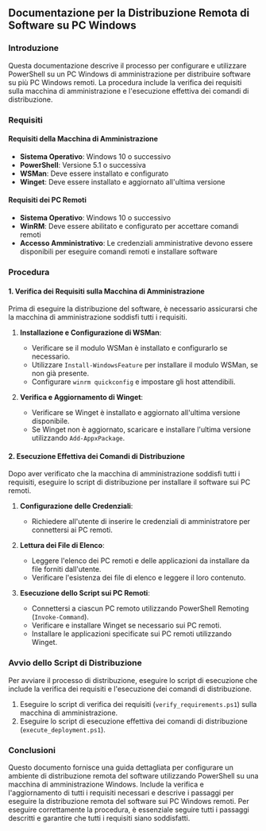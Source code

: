 ## Documentazione per la Distribuzione Remota di Software su PC Windows

### Introduzione

Questa documentazione descrive il processo per configurare e utilizzare PowerShell su un PC Windows di amministrazione per distribuire software su più PC Windows remoti. La procedura include la verifica dei requisiti sulla macchina di amministrazione e l'esecuzione effettiva dei comandi di distribuzione.

### Requisiti

#### Requisiti della Macchina di Amministrazione

- **Sistema Operativo**: Windows 10 o successivo
- **PowerShell**: Versione 5.1 o successiva
- **WSMan**: Deve essere installato e configurato
- **Winget**: Deve essere installato e aggiornato all'ultima versione

#### Requisiti dei PC Remoti

- **Sistema Operativo**: Windows 10 o successivo
- **WinRM**: Deve essere abilitato e configurato per accettare comandi remoti
- **Accesso Amministrativo**: Le credenziali amministrative devono essere disponibili per eseguire comandi remoti e installare software

### Procedura

#### 1. Verifica dei Requisiti sulla Macchina di Amministrazione

Prima di eseguire la distribuzione del software, è necessario assicurarsi che la macchina di amministrazione soddisfi tutti i requisiti.

1. **Installazione e Configurazione di WSMan**:
   - Verificare se il modulo WSMan è installato e configurarlo se necessario.
   - Utilizzare `Install-WindowsFeature` per installare il modulo WSMan, se non già presente.
   - Configurare `winrm quickconfig` e impostare gli host attendibili.

2. **Verifica e Aggiornamento di Winget**:
   - Verificare se Winget è installato e aggiornato all'ultima versione disponibile.
   - Se Winget non è aggiornato, scaricare e installare l'ultima versione utilizzando `Add-AppxPackage`.

#### 2. Esecuzione Effettiva dei Comandi di Distribuzione

Dopo aver verificato che la macchina di amministrazione soddisfi tutti i requisiti, eseguire lo script di distribuzione per installare il software sui PC remoti.

1. **Configurazione delle Credenziali**:
   - Richiedere all'utente di inserire le credenziali di amministratore per connettersi ai PC remoti.

2. **Lettura dei File di Elenco**:
   - Leggere l'elenco dei PC remoti e delle applicazioni da installare da file forniti dall'utente.
   - Verificare l'esistenza dei file di elenco e leggere il loro contenuto.

3. **Esecuzione dello Script sui PC Remoti**:
   - Connettersi a ciascun PC remoto utilizzando PowerShell Remoting (`Invoke-Command`).
   - Verificare e installare Winget se necessario sui PC remoti.
   - Installare le applicazioni specificate sui PC remoti utilizzando Winget.

### Avvio dello Script di Distribuzione

Per avviare il processo di distribuzione, eseguire lo script di esecuzione che include la verifica dei requisiti e l'esecuzione dei comandi di distribuzione.

1. Eseguire lo script di verifica dei requisiti (`verify_requirements.ps1`) sulla macchina di amministrazione.
2. Eseguire lo script di esecuzione effettiva dei comandi di distribuzione (`execute_deployment.ps1`).

### Conclusioni

Questo documento fornisce una guida dettagliata per configurare un ambiente di distribuzione remota del software utilizzando PowerShell su una macchina di amministrazione Windows. Include la verifica e l'aggiornamento di tutti i requisiti necessari e descrive i passaggi per eseguire la distribuzione remota del software sui PC Windows remoti. Per eseguire correttamente la procedura, è essenziale seguire tutti i passaggi descritti e garantire che tutti i requisiti siano soddisfatti.
